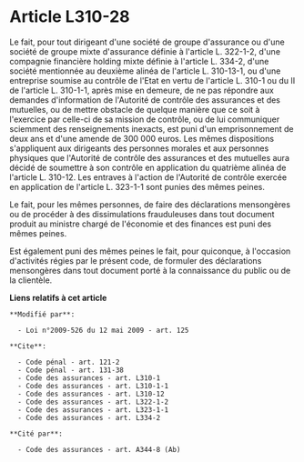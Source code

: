 # Article L310-28

Le fait, pour tout dirigeant d'une société de groupe d'assurance ou d'une société de groupe mixte d'assurance définie à
l'article L. 322-1-2, d'une compagnie financière holding mixte définie à l'article L. 334-2, d'une société mentionnée au
deuxième alinéa de l'article L. 310-13-1, ou d'une entreprise soumise au contrôle de l'Etat en vertu de l'article L. 310-1 ou
du II de l'article L. 310-1-1, après mise en demeure, de ne pas répondre aux demandes d'information de l'Autorité de contrôle
des assurances et des mutuelles, ou de mettre obstacle de quelque manière que ce soit à l'exercice par celle-ci de sa mission
de contrôle, ou de lui communiquer sciemment des renseignements inexacts, est puni d'un emprisonnement de deux ans et d'une
amende de 300 000 euros. Les mêmes dispositions s'appliquent aux dirigeants des personnes morales et aux personnes physiques
que l'Autorité de contrôle des assurances et des mutuelles aura décidé de soumettre à son contrôle en application du
quatrième alinéa de l'article L. 310-12. Les entraves à l'action de l'Autorité de contrôle exercée en application de
l'article L. 323-1-1 sont punies des mêmes peines. 

Le fait, pour les mêmes personnes, de faire des déclarations mensongères ou de procéder à des dissimulations frauduleuses
dans tout document produit au ministre chargé de l'économie et des finances est puni des mêmes peines. 

Est également puni des mêmes peines le fait, pour quiconque, à l'occasion d'activités régies par le présent code, de formuler
des déclarations mensongères dans tout document porté à la connaissance du public ou de la clientèle.

**Liens relatifs à cet article**

	**Modifié par**:

	  - Loi n°2009-526 du 12 mai 2009 - art. 125

	**Cite**:

	  - Code pénal - art. 121-2
	  - Code pénal - art. 131-38
	  - Code des assurances - art. L310-1
	  - Code des assurances - art. L310-1-1
	  - Code des assurances - art. L310-12
	  - Code des assurances - art. L322-1-2
	  - Code des assurances - art. L323-1-1
	  - Code des assurances - art. L334-2

	**Cité par**:

	  - Code des assurances - art. A344-8 (Ab)
